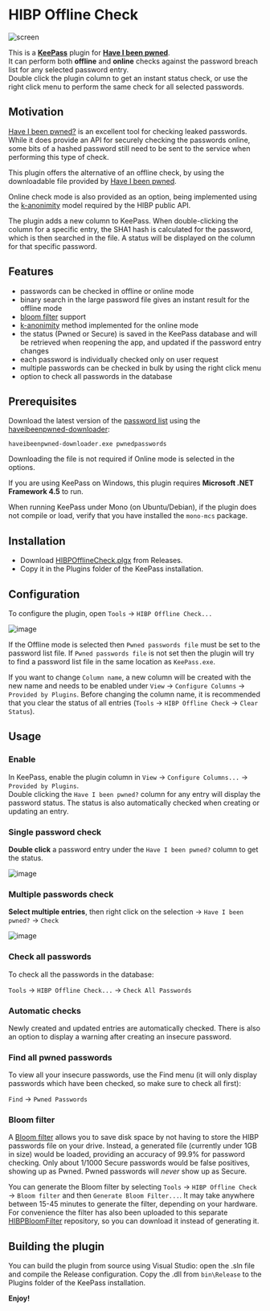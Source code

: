# HIBP Offline Check

![screen](https://user-images.githubusercontent.com/981184/37559417-71ac2bc4-2a2e-11e8-8e3d-5877d9d7a999.png)

This is a __[KeePass](https://keepass.info/)__ plugin for __[Have I been pwned](https://haveibeenpwned.com/)__.    
It can perform both __offline__ and __online__ checks against the password breach list for any selected password entry.    
Double click the plugin column to get an instant status check, or use the right click menu to perform the same check for all selected passwords.

## Motivation

[Have I been pwned?](https://haveibeenpwned.com/) is an excellent tool for checking leaked passwords.
While it does provide an API for securely checking the passwords online, some bits of a hashed password still need to be sent to the service when performing this type of check.

This plugin offers the alternative of an offline check, by using the downloadable file provided by [Have I been pwned](https://haveibeenpwned.com/).    

Online check mode is also provided as an option, being implemented using the [k-anonimity](https://haveibeenpwned.com/API/v2#SearchingPwnedPasswordsByRange) model required by the HIBP public API.

The plugin adds a new column to KeePass. When double-clicking the column for a specific entry, the SHA1 hash is calculated for the password, which is then searched in the file. A status will be displayed on the column for that specific password.

## Features

- passwords can be checked in offline or online mode
- binary search in the large password file gives an instant result for the offline mode
- [bloom filter](https://en.wikipedia.org/wiki/Bloom_filter) support
- [k-anonimity](https://haveibeenpwned.com/API/v2#SearchingPwnedPasswordsByRange) method implemented for the online mode
- the status (Pwned or Secure) is saved in the KeePass database and will be retrieved when reopening the app, and updated if the password entry changes
- each password is individually checked only on user request
- multiple passwords can be checked in bulk by using the right click menu
- option to check all passwords in the database

## Prerequisites

Download the latest version of the [password list](https://haveibeenpwned.com/Passwords) using the [haveibeenpwned-downloader](https://github.com/HaveIBeenPwned/PwnedPasswordsDownloader):

    haveibeenpwned-downloader.exe pwnedpasswords

Downloading the file is not required if Online mode is selected in the options.

If you are using KeePass on Windows, this plugin requires **Microsoft .NET Framework 4.5** to run.

When running KeePass under Mono (on Ubuntu/Debian), if the plugin does not compile or load, verify that you have installed the `mono-mcs` package.

## Installation

- Download [HIBPOfflineCheck.plgx](https://github.com/mihaifm/HIBPOfflineCheck/releases/latest) from Releases.
- Copy it in the Plugins folder of the KeePass installation.

## Configuration

To configure the plugin, open `Tools` -> `HIBP Offline Check...`

![image](https://github.com/mihaifm/HIBPOfflineCheck/assets/981184/b134904f-5a8a-4cff-86cb-89fcd6abdf43)

If the Offline mode is selected then `Pwned passwords file` must be set to the password list file. If `Pwned passwords file` is not set then the plugin will try to find a password list file in the same location as `KeePass.exe`.

If you want to change `Column name`, a new column will be created with the new name and needs to be enabled under `View` -> `Configure Columns` -> `Provided by Plugins`. Before changing the column name, it is recommended that you clear the status of all entries (`Tools` -> `HIBP Offline Check` -> `Clear Status`).

## Usage

### Enable

In KeePass, enable the plugin column in `View` -> `Configure Columns...` -> `Provided by Plugins`.     
Double clicking the `Have I been pwned?` column for any entry will display the password status. The status is also automatically checked when creating or updating an entry.

### Single password check

__Double click__ a password entry under the `Have I been pwned?` column to get the status.

![image](https://user-images.githubusercontent.com/981184/46235975-6ce7d700-c385-11e8-9a1e-2d473d825ba1.png)    
    
### Multiple passwords check

__Select multiple entries__, then right click on the selection -> `Have I been pwned?` -> `Check`
    
![image](https://user-images.githubusercontent.com/981184/64819685-86465b00-d5b7-11e9-8e81-e95b31acbfd7.png)
        
### Check all passwords 

To check all the passwords in the database:    

`Tools` -> `HIBP Offline Check...` -> `Check All Passwords`

### Automatic checks

Newly created and updated entries are automatically checked. There is also an option to display a warning after creating an insecure password. 

### Find all pwned passwords

To view all your insecure passwords, use the Find menu (it will only display passwords which have been checked, so make sure to check all first):

`Find` -> `Pwned Passwords`

### Bloom filter

A [Bloom filter](https://en.wikipedia.org/wiki/Bloom_filter) allows you to save disk space by not having to store the HIBP passwords file on your drive. Instead, a generated file (currently under 1GB in size) would be loaded, providing an accuracy of 99.9% for password checking. Only about 1/1000 Secure passwords would be false positives, showing up as Pwned. Pwned passwords will *never* show up as Secure.

You can generate the Bloom filter by selecting `Tools` -> `HIBP Offline Check` -> `Bloom filter` and then `Generate Bloom Filter...`.
It may take anywhere between 15-45 minutes to generate the filter, depending on your hardware. For convenience the filter has also been uploaded to this separate [HIBPBloomFilter](https://github.com/mihaifm/HIBPBloomFilter) repository, so you can download it instead of generating it.

## Building the plugin

You can build the plugin from source using Visual Studio: open the .sln file and compile the Release configuration.
Copy the .dll from `bin\Release` to the Plugins folder of the KeePass installation.

**Enjoy!**


